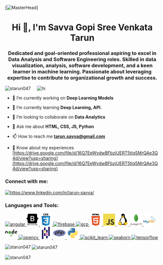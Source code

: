 [![MasterHead](https://media.licdn.com/dms/image/D5616AQG6Oe9IrcPv8g/profile-displaybackgroundimage-shrink_350_1400/0/1691335367231?e=1710979200&v=beta&t=IrX0YNzAh5KNkA0eYgMk5_OFLQ1BeBuuMCLxa6oVgPw)]

<h1 align="center">Hi 👋, I'm Savva Gopi Sree Venkata Tarun</h1>
<h3 align="center">Dedicated and goal-oriented professional aspiring to excel in Data Analysis and Software Engineering roles. Skilled in data visualization, analysis, software development, and a keen learner in machine learning. Passionate about leveraging expertise to contribute to organizational growth and success.</h3>

<img align="right" alt="hi" width="400" src="https://www.google.com/imgres?imgurl=https%3A%2F%2Fcdn.dribbble.com%2Fusers%2F1162077%2Fscreenshots%2F3848914%2Fprogrammer.gif&tbnid=ZmOH4FBlhx83-M&vet=12ahUKEwiuiYGvtN-DAxWp5TgGHdyACtsQMygQegQIARB7..i&imgrefurl=https%3A%2F%2Foutlane.co%2Fnow%2Fnew-shot-programmer-animation%2F&docid=hyRv46xL2D6dsM&w=800&h=600&q=hd%20animated%20coding%20images&ved=2ahUKEwiuiYGvtN-DAxWp5TgGHdyACtsQMygQegQIARB7">

<p align="left"> <img src="https://komarev.com/ghpvc/?username=starun047&label=Profile%20views&color=0e75b6&style=flat" alt="starun047" /> </p>

- 🔭 I’m currently working on **Deep Learning Models**

- 🌱 I’m currently learning **Deep Learning, API.**

- 👯 I’m looking to collaborate on **Data Analytics**

- 💬 Ask me about **HTML, CSS, JS, Python**

- 📫 How to reach me **tarun.savva@gmail.com**

- 📄 Know about my experiences [https://drive.google.com/file/d/16Q7EeWvdwBFbzjUERT5tlqSMrQAe3Q4d/view?usp=sharing](https://drive.google.com/file/d/16Q7EeWvdwBFbzjUERT5tlqSMrQAe3Q4d/view?usp=sharing)

<h3 align="left">Connect with me:</h3>
<p align="left">
<a href="https://linkedin.com/in/tarun-savva/" target="blank"><img align="center" src="https://raw.githubusercontent.com/rahuldkjain/github-profile-readme-generator/master/src/images/icons/Social/linked-in-alt.svg" alt="https://www.linkedin.com/in/tarun-savva/" height="30" width="40" /></a>
</p>

<h3 align="left">Languages and Tools:</h3>
<p align="left"> <a href="https://angular.io" target="_blank" rel="noreferrer"> <img src="https://angular.io/assets/images/logos/angular/angular.svg" alt="angular" width="40" height="40"/> </a> <a href="https://getbootstrap.com" target="_blank" rel="noreferrer"> <img src="https://raw.githubusercontent.com/devicons/devicon/master/icons/bootstrap/bootstrap-plain-wordmark.svg" alt="bootstrap" width="40" height="40"/> </a> <a href="https://www.w3schools.com/css/" target="_blank" rel="noreferrer"> <img src="https://raw.githubusercontent.com/devicons/devicon/master/icons/css3/css3-original-wordmark.svg" alt="css3" width="40" height="40"/> </a> <a href="https://firebase.google.com/" target="_blank" rel="noreferrer"> <img src="https://www.vectorlogo.zone/logos/firebase/firebase-icon.svg" alt="firebase" width="40" height="40"/> </a> <a href="https://cloud.google.com" target="_blank" rel="noreferrer"> <img src="https://www.vectorlogo.zone/logos/google_cloud/google_cloud-icon.svg" alt="gcp" width="40" height="40"/> </a> <a href="https://www.w3.org/html/" target="_blank" rel="noreferrer"> <img src="https://raw.githubusercontent.com/devicons/devicon/master/icons/html5/html5-original-wordmark.svg" alt="html5" width="40" height="40"/> </a> <a href="https://developer.mozilla.org/en-US/docs/Web/JavaScript" target="_blank" rel="noreferrer"> <img src="https://raw.githubusercontent.com/devicons/devicon/master/icons/javascript/javascript-original.svg" alt="javascript" width="40" height="40"/> </a> <a href="https://www.linux.org/" target="_blank" rel="noreferrer"> <img src="https://raw.githubusercontent.com/devicons/devicon/master/icons/linux/linux-original.svg" alt="linux" width="40" height="40"/> </a> <a href="https://www.mongodb.com/" target="_blank" rel="noreferrer"> <img src="https://raw.githubusercontent.com/devicons/devicon/master/icons/mongodb/mongodb-original-wordmark.svg" alt="mongodb" width="40" height="40"/> </a> <a href="https://www.mysql.com/" target="_blank" rel="noreferrer"> <img src="https://raw.githubusercontent.com/devicons/devicon/master/icons/mysql/mysql-original-wordmark.svg" alt="mysql" width="40" height="40"/> </a> <a href="https://nodejs.org" target="_blank" rel="noreferrer"> <img src="https://raw.githubusercontent.com/devicons/devicon/master/icons/nodejs/nodejs-original-wordmark.svg" alt="nodejs" width="40" height="40"/> </a> <a href="https://opencv.org/" target="_blank" rel="noreferrer"> <img src="https://www.vectorlogo.zone/logos/opencv/opencv-icon.svg" alt="opencv" width="40" height="40"/> </a> <a href="https://pandas.pydata.org/" target="_blank" rel="noreferrer"> <img src="https://raw.githubusercontent.com/devicons/devicon/2ae2a900d2f041da66e950e4d48052658d850630/icons/pandas/pandas-original.svg" alt="pandas" width="40" height="40"/> </a> <a href="https://www.php.net" target="_blank" rel="noreferrer"> <img src="https://raw.githubusercontent.com/devicons/devicon/master/icons/php/php-original.svg" alt="php" width="40" height="40"/> </a> <a href="https://www.python.org" target="_blank" rel="noreferrer"> <img src="https://raw.githubusercontent.com/devicons/devicon/master/icons/python/python-original.svg" alt="python" width="40" height="40"/> </a> <a href="https://scikit-learn.org/" target="_blank" rel="noreferrer"> <img src="https://upload.wikimedia.org/wikipedia/commons/0/05/Scikit_learn_logo_small.svg" alt="scikit_learn" width="40" height="40"/> </a> <a href="https://seaborn.pydata.org/" target="_blank" rel="noreferrer"> <img src="https://seaborn.pydata.org/_images/logo-mark-lightbg.svg" alt="seaborn" width="40" height="40"/> </a> <a href="https://www.tensorflow.org" target="_blank" rel="noreferrer"> <img src="https://www.vectorlogo.zone/logos/tensorflow/tensorflow-icon.svg" alt="tensorflow" width="40" height="40"/> </a> </p>

<p><img align="left" src="https://github-readme-stats.vercel.app/api/top-langs?username=starun047&show_icons=true&locale=en&layout=compact" alt="starun047" /></p>

<p>&nbsp;<img align="center" src="https://github-readme-stats.vercel.app/api?username=starun047&show_icons=true&locale=en" alt="starun047" /></p>

<p><img align="center" src="https://github-readme-streak-stats.herokuapp.com/?user=starun047&" alt="starun047" /></p>
